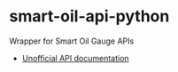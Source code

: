 # smart-oil-api-python
Wrapper for Smart Oil Gauge APIs

* [Unofficial API documentation](https://johncosta.github.io/smart-oil-api-python/#api-documentation)
